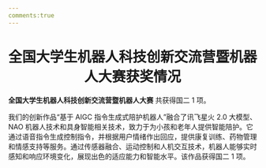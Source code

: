 ```yaml
---
comments:true
---
```


# <center>全国大学生机器人科技创新交流营暨机器人大赛获奖情况</center>  

**全国大学生机器人科技创新交流营暨机器人大赛** 共获得国二 1 项。

我们的创新作品“基于 AIGC 指令生成式陪护机器人”融合了讯飞星火 2.0 大模型、NAO 机器人技术和具身智能相关技术，致力于为小孩和老年人提供智能陪护。它通过语音指令生成控制指令，并根据用户情绪作出回应，提供康复训练、药物管理和情感支持等服务。通过传感器融合、运动控制和人机交互技术，机器人能够实时感知和响应环境变化，展现出色的适应能力和智能水平。该作品获得国二 1 项。

